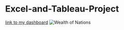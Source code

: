 # Excel-and-Tableau-Project
[link to my dashboard](https://public.tableau.com/shared/QWJQWK86Q?:display_count=n&:origin=viz_share_link)
![Wealth of Nations](https://github.com/DayaPanesar/Excel-and-Tableau-Project/assets/150025934/0b3befd0-aa0f-41ee-bc42-31b95c53d5a0)
